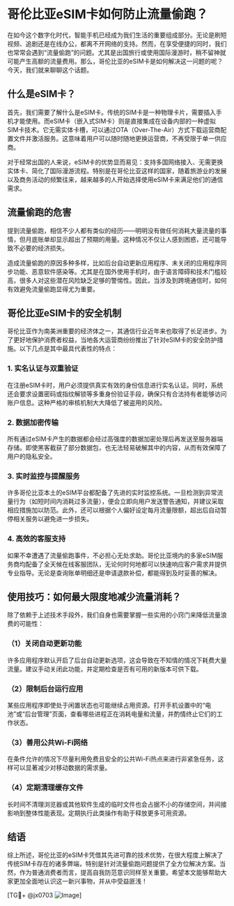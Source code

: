 # 哥伦比亚eSIM卡如何防止流量偷跑？

在如今这个数字化时代，智能手机已经成为我们生活的重要组成部分。无论是刷短视频、追剧还是在线办公，都离不开网络的支持。然而，在享受便捷的同时，我们也常常会遇到“流量偷跑”的问题。尤其是出国旅行或使用国际漫游时，稍不留神就可能产生高额的流量费用。那么，哥伦比亚的eSIM卡是如何解决这一问题的呢？今天，我们就来聊聊这个话题。

## 什么是eSIM卡？

首先，我们需要了解什么是eSIM卡。传统的SIM卡是一种物理卡片，需要插入手机才能使用。而eSIM卡（嵌入式SIM卡）则是直接集成在设备内部的一种虚拟SIM卡技术。它无需实体卡槽，可以通过OTA（Over-The-Air）方式下载运营商配置文件并激活服务。这意味着用户可以随时随地更换运营商，不再受限于单一供应商。

对于经常出国的人来说，eSIM卡的优势显而易见：支持多国网络接入、无需更换实体卡、简化了国际漫游流程。特别是在哥伦比亚这样的国家，随着旅游业的发展以及商务活动的频繁往来，越来越多的人开始选择使用eSIM卡来满足他们的通信需求。

## 流量偷跑的危害

提到流量偷跑，相信不少人都有类似的经历——明明没有做任何消耗大量流量的事情，但月底账单却显示超出了预期的用量。这种情况不仅让人感到困惑，还可能导致不必要的经济损失。

造成流量偷跑的原因多种多样，比如后台自动更新应用程序、未关闭的应用程序同步功能、恶意软件感染等。尤其是在国外使用手机时，由于语言障碍和技术门槛较高，很多人对这些潜在风险缺乏足够的警惕性。因此，当涉及到跨境通信时，如何有效避免流量偷跑显得尤为重要。

## 哥伦比亚eSIM卡的安全机制

哥伦比亚作为南美洲重要的经济体之一，其通信行业近年来也取得了长足进步。为了更好地保护消费者权益，当地各大运营商纷纷推出了针对eSIM卡的安全防护措施。以下几点是其中最具代表性的特点：

### 1. 实名认证与双重验证
在注册eSIM卡时，用户必须提供真实有效的身份信息进行实名认证。同时，系统还会要求设置密码或指纹解锁等多重身份验证手段，确保只有合法持有者能够访问账户信息。这种严格的审核机制大大降低了被盗用的风险。

### 2. 数据加密传输
所有通过eSIM卡产生的数据都会经过高强度的数据加密处理后再发送至服务器端存储。即使黑客截获了部分数据包，也无法轻易破解其中的内容，从而有效保障了用户的隐私安全。

### 3. 实时监控与提醒服务
许多哥伦比亚本土的eSIM平台都配备了先进的实时监控系统。一旦检测到异常流量行为（如短时间内消耗过多流量），便会立即向用户发送警告通知，并建议采取相应措施加以防范。此外，还可以根据个人偏好设定每月流量限额，超出后自动暂停相关服务以避免进一步损失。

### 4. 高效的客服支持
如果不幸遭遇了流量偷跑事件，不必担心无处求助。哥伦比亚境内的多家eSIM服务商均配备了全天候在线客服团队，无论何时何地都可以快速响应客户需求并提供专业指导。无论是查询账单明细还是申请退款补偿，都能得到及时妥善的解决。

## 使用技巧：如何最大限度地减少流量消耗？

除了依赖于上述技术手段外，我们自身也需要掌握一些实用的小窍门来降低流量浪费的可能性：

### （1）关闭自动更新功能
许多应用程序默认开启了后台自动更新选项，这会导致在不知情的情况下耗费大量流量。建议手动关闭此功能，并定期检查是否有可用的新版本可供下载。

### （2）限制后台运行应用
某些应用程序即使处于闲置状态也可能继续占用资源。打开手机设置中的“电池”或“后台管理”页面，查看哪些进程正在消耗电量和流量，并酌情终止它们的工作状态。

### （3）善用公共Wi-Fi网络
在条件允许的情况下尽量利用免费且安全的公共Wi-Fi热点来进行非紧急任务，这样可以显著减少对移动数据的需求量。

### （4）定期清理缓存文件
长时间不清理浏览器或其他软件生成的临时文件也会占据不小的存储空间，并间接影响到整体性能表现。定期执行此类操作有助于释放更多可用资源。

## 结语

综上所述，哥伦比亚的eSIM卡凭借其先进可靠的技术优势，在很大程度上解决了传统SIM卡存在的诸多弊端，特别是针对流量偷跑问题提供了全方位解决方案。当然，作为普通消费者而言，提高自我防范意识同样至关重要。希望本文能够帮助大家更加全面地认识这一新兴事物，并从中受益匪浅！

[TG💪+ @jx0703 ![Image](https://github.com/user-attachments/assets/dbca1d08-cadb-493c-b0ec-ad6f7a83f270)]